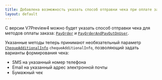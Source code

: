 ```yaml
---
title: Добавлена возможность указать способ отправки чека при оплате заказа в соответствии с ФЗ-54
layout: default
---
```


С версии V7Preview4 можно будет указать способ отправки чека для методов оплаты заказа: 
[`PayOrder`](https://iiko.github.io/front.api.sdk/v7/html/M_Resto_Front_Api_IOperationService_PayOrder.htm) и 
[`PayOrderAndPayOutOnUser`](https://iiko.github.io/front.api.sdk/v7/html/M_Resto_Front_Api_IOperationService_PayOrderAndPayOutOnUser.htm).

Указанные методы теперь принимают необязательный параметр 
[`ChequeAdditionalInfo`](https://iiko.github.io/front.api.sdk/v7/html/T_Resto_Front_Api_Data_Payments_ChequeAdditionalInfo.htm) `chequeAdditionalInfo`, 
позволяющий задать варианты формирования чека:

- SMS на указанный номер телефона
- Email на указанный адрес электронной почты
- Бумажный чек